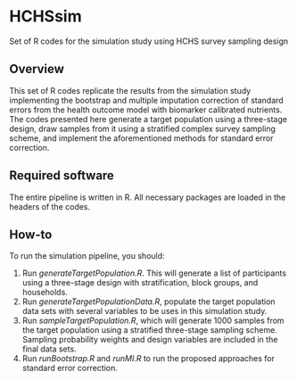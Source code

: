 # HCHSsim
Set of R codes for the simulation study using HCHS survey sampling design

## Overview

This set of R codes replicate the results from the simulation study implementing the bootstrap and multiple imputation correction of standard errors from the health outcome model with biomarker calibrated nutrients. The codes presented here generate a target population using a three-stage design, draw samples from it using a stratified complex survey sampling scheme, and implement the aforementioned methods for standard error correction.

## Required software

The entire pipeline is written in R. All necessary packages are loaded in the headers of the codes.

## How-to

To run the simulation pipeline, you should:

1. Run *generateTargetPopulation.R*. This will generate a list of participants using a three-stage design with stratification, block groups, and households.
2. Run *generateTargetPopulationData.R*, populate the target population data sets with several variables to be uses in this simulation study.
3. Run *sampleTargetPopulation.R*, which will generate 1000 samples from the target population using a stratified three-stage sampling scheme. Sampling probability weights and design variables are included in the final data sets.
4. Run *runBootstrap.R* and *runMI.R* to run the proposed approaches for standard error correction.
